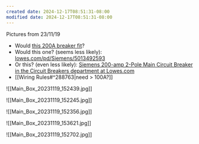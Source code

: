 ```yaml
---
created date: 2024-12-17T08:51:31-08:00
modified date: 2024-12-17T08:51:31-08:00
---
```

Pictures from 23/11/19

- Would [this 200A breaker fit](https://www.lowes.com/pd/Siemens-QP-200-Amp-1-Pole-Main-Circuit-Breaker/5013528801)?
- Would this one? (seems less likely): [lowes.com/pd/Siemens/5013492593](https://www.lowes.com/pd/Siemens/5013492593)
- Or this? (even less likely): [Siemens 200-amp 2-Pole Main Circuit Breaker in the Circuit Breakers department at Lowes.com](https://www.lowes.com/pd/Siemens/5013492511)
- [[Wiring Rules#^288763|need > 100A?]]


![[Main_Box_20231119_152439.jpg]]

![[Main_Box_20231119_152245.jpg]]

![[Main_Box_20231119_152356.jpg]]

![[Main_Box_20231119_153621.jpg]]

![[Main_Box_20231119_152702.jpg]]

